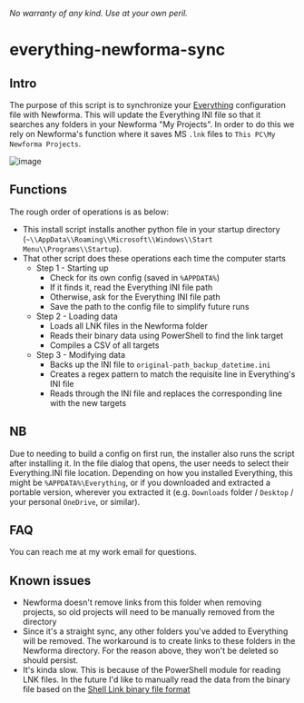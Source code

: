 *No warranty of any kind. Use at your own peril.*

# everything-newforma-sync
## Intro
The purpose of this script is to synchronize your [Everything](https://www.voidtools.com/) configuration file with Newforma. This will update the Everything INI file so that it searches any folders in your Newforma "My Projects". In order to do this we rely on Newforma's function where it saves MS `.lnk` files to `This PC\My Newforma Projects`.

![image](https://github.com/KaiStarkk/everything-newforma-sync/assets/1722064/9bdc3fe2-5794-4d5a-8a89-7797ce578f81)

## Functions
The rough order of operations is as below:
- This install script installs another python file in your startup directory (`~\\AppData\\Roaming\\Microsoft\\Windows\\Start Menu\\Programs\\Startup`).
- That other script does these operations each time the computer starts
    - Step 1 - Starting up
        - Check for its own config (saved in `%APPDATA%`)
        - If it finds it, read the Everything INI file path
        - Otherwise, ask for the Everything INI file path
        - Save the path to the config file to simplify future runs
    - Step 2 - Loading data
        - Loads all LNK files in the Newforma folder
        - Reads their binary data using PowerShell to find the link target
        - Compiles a CSV of all targets
    - Step 3 - Modifying data
        - Backs up the INI file to `original-path_backup_datetime.ini` 
        - Creates a regex pattern to match the requisite line in Everything's INI file
        - Reads through the INI file and replaces the corresponding line with the new targets

## NB
Due to needing to build a config on first run, the installer also runs the script after installing it. In the file dialog that opens, the user needs to select their Everything.INI file location. Depending on how you installed Everything, this might be `%APPDATA%\Everything`, or if you downloaded and extracted a portable version, wherever you extracted it (e.g. `Downloads` folder / `Desktop` / your personal `OneDrive`, or similar).

## FAQ
You can reach me at my work email for questions.

## Known issues
- Newforma doesn't remove links from this folder when removing projects, so old projects will need to be manually removed from the directory
- Since it's a straight sync, any other folders you've added to Everything will be removed. The workaround is to create links to these folders in the Newforma directory. For the reason above, they won't be deleted so should persist.
- It's kinda slow. This is because of the PowerShell module for reading LNK files. In the future I'd like to manually read the data from the binary file based on the [Shell Link binary file format](https://learn.microsoft.com/en-us/openspecs/windows_protocols/ms-shllink/16cb4ca1-9339-4d0c-a68d-bf1d6cc0f943)

